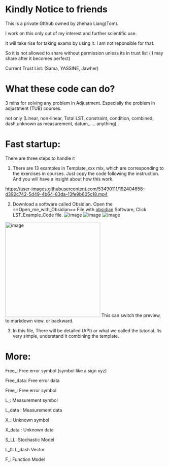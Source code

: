  
# Kindly Notice to friends

This is a private GIthub owned by zhehao Liang(Tom). 

I work on this only out of my interest and further scientific use. 

It will take rise for taking exams by using it. I am not reponsible for that.

So it is not allowed to share without permission unless its in trust list  ( I may share after it becomes perfect)

Current Trust List: (Sama, YASSINE, Jawher)



# What these code can do?

3 mins for solving any problem in Adjustment. Especially the problem in adjustment (TUB) courses.

not only (Linear, non-linear, Total LST, constraint, condition, combined, dash,unknown as measurement, datum,..... anything)..


# Fast startup:
There are three steps to handle it



1. There are 13 examples in Template_xxx mlx, which are corresponding to the exercises in courses. Just copy the code following the instruction. And you will have a insight about how this work. 

https://user-images.githubusercontent.com/53490111/192404658-d392c742-5d49-4b64-83da-13fe9b605c18.mp4

2. Download a software called Obsidian. Open the ==Open_me_with_Obsidian== File with [obsidian](https://obsidian.md/) Software, Click LST_Example_Code file.
![image](https://user-images.githubusercontent.com/53490111/192405742-42e771a0-d44a-4ccd-8af6-ab093e7aab45.png)
![image](https://user-images.githubusercontent.com/53490111/192405764-03211a84-8bcc-4dfc-96d5-110301829ea6.png)
![image](https://user-images.githubusercontent.com/53490111/192405829-95e659df-bf7f-4a42-a871-4466659a39d3.png)

<img width="299" alt="image" src="https://user-images.githubusercontent.com/53490111/192405976-ee1aa2e7-7b50-4a05-bb5a-dd9de2abe3a2.png">
This can switch the preview, to markdown view. or backward.
 

3. In this file, There will be detailed (API) or what we called the tutorial. Its very simple, understand it combining the template.




# More: 
Free_: Free error symbol (symbol like a sign xyz)

Free_data: Free error data

Free_: Free error symbol

L_: Measurement symbol

L_data : Measurement data

X_: Unknown symbol

X_data : Unknown data

S_LL: Stochastic Model

L_0: L_dash Vector

F_: Function Model


 
